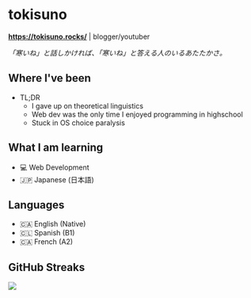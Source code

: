 # tokisuno
**https://tokisuno.rocks/** | blogger/youtuber

*「寒いね」と話しかければ、「寒いね」と答える人のいるあたたかさ。*

## Where I've been
- TL;DR
  * I gave up on theoretical linguistics
  * Web dev was the only time I enjoyed programming in highschool
  * Stuck in OS choice paralysis

## What I am learning 
- 💻 Web Development
- 🇯🇵 Japanese (日本語)

## Languages
- 🇨🇦 English (Native)
- 🇨🇱 Spanish (B1)
- 🇨🇦 French  (A2)

## GitHub Streaks
<a href="https://git.io/streak-stats">
 <img src="https://streak-stats.demolab.com?user=tokisuno&theme=tokyonight&border_radius=5&date_format=%5BY.%5Dn.j"/>
</a>

